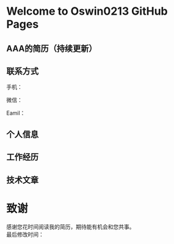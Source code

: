 # Welcome to Oswin0213 GitHub Pages

## AAA的简历（持续更新）
## 联系方式
手机：  

微信：   

Eamil：    

## 个人信息

## 工作经历

## 技术文章


# 致谢
感谢您花时间阅读我的简历，期待能有机会和您共事。  
最后修改时间：
